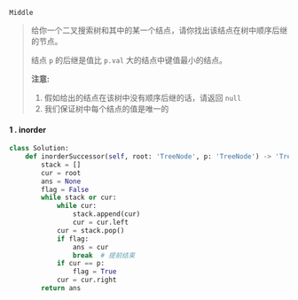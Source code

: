`Middle`

> 给你一个二叉搜索树和其中的某一个结点，请你找出该结点在树中顺序后继的节点。
>
> 结点 `p` 的后继是值比 `p.val` 大的结点中键值最小的结点。
>
> **注意:**
>
> 1. 假如给出的结点在该树中没有顺序后继的话，请返回 `null`
> 2. 我们保证树中每个结点的值是唯一的

#### 1 . inorder

```python
class Solution:
    def inorderSuccessor(self, root: 'TreeNode', p: 'TreeNode') -> 'TreeNode':
        stack = []
        cur = root
        ans = None
        flag = False
        while stack or cur:
            while cur:
                stack.append(cur)
                cur = cur.left
            cur = stack.pop()
            if flag:
                ans = cur 
                break  # 提前结束
            if cur == p: 
                flag = True
            cur = cur.right
        return ans
```

